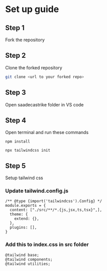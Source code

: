 
# Set up guide

## Step 1
Fork the repository

## Step 2
Clone the forked repository
```bash
git clone <url to your forked repo>
```

## Step 3
Open saadecastrike folder in VS code

## Step 4
Open terminal and run these commands

```
npm install
```
```
npx tailwindcss init
```

## Step 5
Setup tailwind css

### Update tailwind.config.js
```
/** @type {import('tailwindcss').Config} */
module.exports = {
  content: ["./src/**/*.{js,jsx,ts,tsx}",],
  theme: {
    extend: {},
  },
  plugins: [],
}
```
### Add this to index.css in src folder
```
@tailwind base;
@tailwind components;
@tailwind utilities;
```